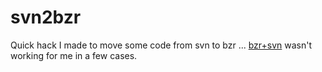 svn2bzr
=======

Quick hack I made to move some code from svn to bzr ... [bzr+svn](/home/stu/projects/moss/eclipse-workspaces/svn2bzr/svn2bzr) wasn't working for me in a few cases.
